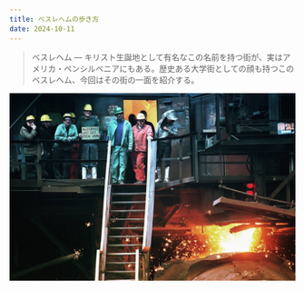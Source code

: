 ```yaml
---
title: ベスレヘムの歩き方
date: 2024-10-11
---
```


> ベスレヘム — キリスト生誕地として有名なこの名前を持つ街が、実はアメリカ・ペンシルベニアにもある。歴史ある大学街としての顔も持つこのベスレヘム、今回はその街の一面を紹介する。

![最終投下。](img/BETHSTEEL.jpg "Tom Volk, The Morning Call, via Associated Press, November 18, 1995.")
